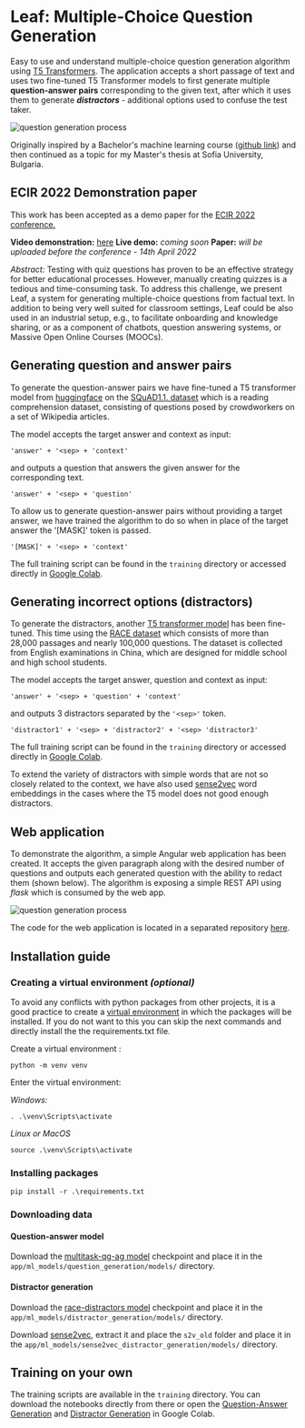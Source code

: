 
# Leaf: Multiple-Choice Question Generation

Easy to use and understand multiple-choice question generation algorithm using  [T5 Transformers](https://ai.googleblog.com/2020/02/exploring-transfer-learning-with-t5.html).  The application accepts a short passage of text and uses two fine-tuned T5 Transformer models to first generate multiple **question-answer pairs** corresponding to the given text, after which it uses them to generate ***distractors***  -  additional options used to confuse the test taker.



![question generation process](https://i.ibb.co/fQwPZZv/qg-process.jpg "question generation process")

Originally inspired by a Bachelor's machine learning course ([github link](https://github.com/KristiyanVachev/Question-Generation)) and then continued as a topic for my Master's thesis at Sofia University, Bulgaria. 

## ECIR 2022 Demonstration paper
This work has been accepted as a demo paper for the [ECIR 2022 conference.](https://ecir2022.org/) 

**Video demonstration:** [here](https://www.youtube.com/watch?v=tpxl-UnfmQc)
**Live demo:** *coming soon*
**Paper:** *will be uploaded before the conference - 14th April 2022*

*Abstract:*
Testing with quiz questions has proven to be an effective strategy for better educational processes. However, manually creating quizzes is a tedious and time-consuming task.  To address this challenge, we present Leaf, a system for generating multiple-choice questions from factual text. In addition to being very well suited for classroom settings, Leaf could be also used in an industrial setup, e.g., to facilitate onboarding and knowledge sharing, or as a component of chatbots, question answering systems, or Massive Open Online Courses (MOOCs).

## Generating question and answer pairs
To generate the question-answer pairs we have fine-tuned a T5 transformer model from [huggingface](https://huggingface.co/transformers/model_doc/t5.html) on the [SQuAD1.1. dataset](https://rajpurkar.github.io/SQuAD-explorer/) which is a reading comprehension dataset, consisting of questions posed by crowdworkers on a set of Wikipedia articles.

The model accepts the target answer and context as input:

    'answer' + '<sep> + 'context' 

and outputs a question that answers the given answer for the corresponding text. 

    'answer' + '<sep> + 'question' 


To allow us to generate question-answer pairs without providing a target answer, we have trained the algorithm to do so when in place of the target answer the '[MASK]' token is passed. 

    '[MASK]' + '<sep> + 'context' 

The full training script can be found in the `training` directory or accessed directly in [Google Colab](https://colab.research.google.com/drive/15GAaD-33jw81sugeBFj_Bp9GkbE_N6E1?usp=sharing). 


## Generating incorrect options  (distractors) 
To generate the distractors, another [T5 transformer model](https://huggingface.co/transformers/model_doc/t5.html)   has been fine-tuned. This time using the [RACE dataset](https://huggingface.co/datasets/race) which consists of more than 28,000 passages and nearly 100,000 questions. The dataset is collected from English examinations in China, which are designed for middle school and high school students.

The model accepts the target answer, question and context as input:

    'answer' + '<sep> + 'question' + 'context' 

and outputs 3 distractors separated by the `'<sep>'` token.

    'distractor1' + '<sep> + 'distractor2' + '<sep> 'distractor3' 


The full training script can be found in the `training` directory or accessed directly in [Google Colab](https://colab.research.google.com/drive/1kWZviQVx1BbelWp0rwZX7H3GIPS7_ZrP?usp=sharing). 

To extend the variety of distractors with simple words that are not so closely related to the context, we have also used [sense2vec](https://pypi.org/project/sense2vec/) word embeddings in the cases where the T5 model does not good enough distractors. 


## Web application
To demonstrate the algorithm, a simple Angular web application has been created. It accepts the given paragraph along with the desired number of questions and outputs each generated question with the ability to redact them (shown below). The algorithm is exposing a simple REST API using *flask* which is consumed by the web app.


![question generation process](https://i.ibb.co/WFJjCgH/1-edited-fullscreen.png "Web application ")

The code for the web application is located in a separated repository [here](https://github.com/KristiyanVachev/QGT-FrontEnd). 





## Installation guide

### Creating a virtual environment *(optional)*
To avoid any conflicts with python packages from other projects, it is a good practice to create a [virtual environment](https://docs.python.org/3/library/venv.html) in which the packages will be installed. If you do not want to this you can skip the next commands and directly install the the requirements.txt file. 

Create a virtual environment :

    python -m venv venv

Enter the virtual environment:

*Windows:*

    . .\venv\Scripts\activate

*Linux or MacOS*

    source .\venv\Scripts\activate

### Installing packages

    pip install -r .\requirements.txt 

### Downloading data

#### Question-answer model
Download the [multitask-qg-ag model](https://drive.google.com/file/d/1-vqF9olcYOT1hk4HgNSYEdRORq-OD5CF/view?usp=sharing) checkpoint and place it in the  `app/ml_models/question_generation/models/` directory.

#### Distractor generation 
Download the [race-distractors model](https://drive.google.com/file/d/1jKdcbc_cPkOnjhDoX4jMjljMkboF-5Jv/view?usp=sharing) checkpoint and place it in the  `app/ml_models/distractor_generation/models/` directory.

Download [sense2vec](https://github.com/explosion/sense2vec/releases/download/v1.0.0/s2v_reddit_2015_md.tar.gz), extract it and place the `s2v_old`  folder  and place it in the `app/ml_models/sense2vec_distractor_generation/models/` directory.

## Training on your own
The training scripts are available in the `training` directory.  You can download the notebooks directly from there or open the  [Question-Answer Generation](https://colab.research.google.com/drive/15GAaD-33jw81sugeBFj_Bp9GkbE_N6E1?usp=sharing) and [Distractor Generation](https://colab.research.google.com/drive/1kWZviQVx1BbelWp0rwZX7H3GIPS7_ZrP?usp=sharing) in Google Colab. 
